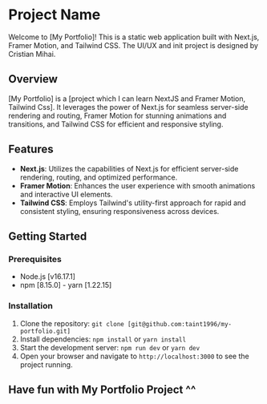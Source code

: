 # Project Name

Welcome to [My Portfolio]! This is a static web application built with Next.js, Framer Motion, and Tailwind CSS.
The UI/UX and init project is designed by Cristian Mihai. 

## Overview
[My Portfolio] is a [project which I can learn NextJS and Framer Motion, Tailwind Css]. It leverages the power of Next.js for seamless server-side rendering and routing, Framer Motion for stunning animations and transitions, and Tailwind CSS for efficient and responsive styling.

## Features

- **Next.js**: Utilizes the capabilities of Next.js for efficient server-side rendering, routing, and optimized performance.
- **Framer Motion**: Enhances the user experience with smooth animations and interactive UI elements.
- **Tailwind CSS**: Employs Tailwind's utility-first approach for rapid and consistent styling, ensuring responsiveness across devices.

## Getting Started

### Prerequisites

- Node.js [v16.17.1]
- npm [8.15.0] - yarn [1.22.15]

### Installation

1. Clone the repository: `git clone [git@github.com:taint1996/my-portfolio.git]`
2. Install dependencies: `npm install` or `yarn install`
3. Start the development server: `npm run dev` or `yarn dev`
4. Open your browser and navigate to `http://localhost:3000` to see the project running.

## Have fun with My Portfolio Project ^^
